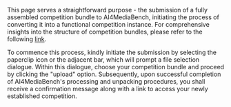 This page serves a straightforward purpose - the submission of a fully assembled competition bundle to AI4MediaBench, initiating the process of converting it into a functional competition instance. For comprehensive insights into the structure of competition bundles, please refer to the following [link](https://github.com/AIMultimediaLab/AI4MediaBench-AIMultimediaLab/blob/main/Competition-Bundle-Structure.MD).

To commence this process, kindly initiate the submission by selecting the paperclip icon or the adjacent bar, which will prompt a file selection dialogue. Within this dialogue, choose your competition bundle and proceed by clicking the "upload" option. Subsequently, upon successful completion of AI4MediaBench's processing and unpacking procedures, you shall receive a confirmation message along with a link to access your newly established competition.
